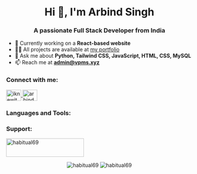 <h1 align="center">Hi 👋, I'm Arbind Singh</h1>
<h3 align="center">A passionate Full Stack Developer from India</h3>

- 🔭 Currently working on a **React-based website**
- 👨‍💻 All projects are available at [my portfolio](https://portfolio-seven-smoky.vercel.app/)
- 💬 Ask me about **Python, Tailwind CSS, JavaScript, HTML, CSS, MySQL**
- 📫 Reach me at **admin@vpms.xyz**

<h3 align="left">Connect with me:</h3>
<p align="left">
  <a href="https://twitter.com/iknewit_dev" target="_blank">
    <img align="center" src="https://raw.githubusercontent.com/rahuldkjain/github-profile-readme-generator/master/src/images/icons/Social/twitter.svg" alt="iknewit_dev" height="30" width="40" />
  </a>
  <a href="https://linkedin.com/in/arbindsingh89" target="_blank">
    <img align="center" src="https://raw.githubusercontent.com/rahuldkjain/github-profile-readme-generator/master/src/images/icons/Social/linked-in-alt.svg" alt="arbindsingh89" height="30" width="40" />
  </a>
</p>

<h3 align="left">Languages and Tools:</h3>
<p align="left">
  <!-- List of icons -->
</p>

<h3 align="left">Support:</h3>
<p>
  <a href="https://www.buymeacoffee.com/habitual69">
    <img src="https://cdn.buymeacoffee.com/buttons/v2/default-yellow.png" height="50" width="210" alt="habitual69" />
  </a>
</p>

<p align="center">
  <img src="https://github-readme-stats.vercel.app/api/top-langs?username=habitual69&show_icons=true&locale=en&layout=compact" alt="habitual69" />
  <img src="https://github-readme-stats.vercel.app/api?username=habitual69&show_icons=true&locale=en" alt="habitual69" />
</p>
